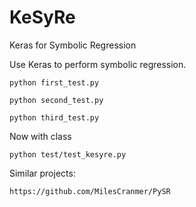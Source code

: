 # KeSyRe
Keras for Symbolic Regression

Use Keras to perform symbolic regression.


    python first_test.py

    python second_test.py
    
    python third_test.py
    

    
Now with class

    python test/test_kesyre.py
    
Similar projects:

    https://github.com/MilesCranmer/PySR

    

